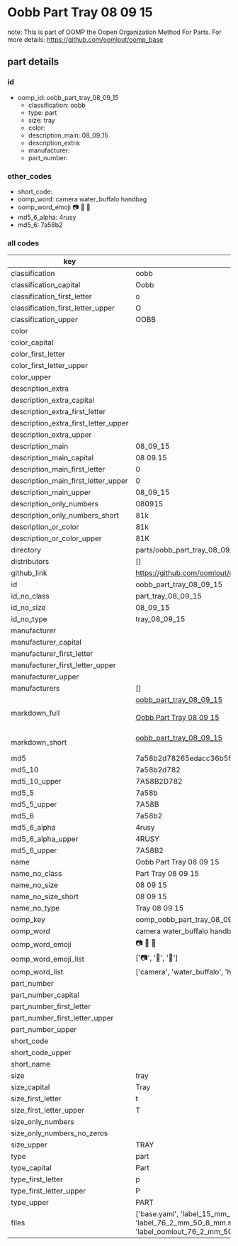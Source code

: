 # Oobb Part Tray 08 09 15  

note: This is part of OOMP the Oopen Organization Method For Parts. For more details: https://github.com/oomlout/oomp_base

##  part details





### id
* oomp_id: oobb_part_tray_08_09_15
  * classification: oobb
  * type: part
  * size: tray
  * color: 
  * description_main: 08_09_15
  * description_extra: 
  * manufacturer: 
  * part_number: 

### other_codes
* short_code: 
* oomp_word: camera water_buffalo handbag
* oomp_word_emoji :camera: :water_buffalo: :handbag:
* md5_6_alpha: 4rusy
* md5_6: 7a58b2

### all codes 
| key | value |  
| --- | --- |  
| classification | oobb |  
| classification_capital | Oobb |  
| classification_first_letter | o |  
| classification_first_letter_upper | O |  
| classification_upper | OOBB |  
| color |  |  
| color_capital |  |  
| color_first_letter |  |  
| color_first_letter_upper |  |  
| color_upper |  |  
| description_extra |  |  
| description_extra_capital |  |  
| description_extra_first_letter |  |  
| description_extra_first_letter_upper |  |  
| description_extra_upper |  |  
| description_main | 08_09_15 |  
| description_main_capital | 08 09.15 |  
| description_main_first_letter | 0 |  
| description_main_first_letter_upper | 0 |  
| description_main_upper | 08_09_15 |  
| description_only_numbers | 080915 |  
| description_only_numbers_short | 81k |  
| description_or_color | 81k |  
| description_or_color_upper | 81K |  
| directory | parts/oobb_part_tray_08_09_15 |  
| distributors | [] |  
| github_link | https://github.com/oomlout/oomlout_oomp_part_src/tree/main/parts/oobb_part_tray_08_09_15/working |  
| id | oobb_part_tray_08_09_15 |  
| id_no_class | part_tray_08_09_15 |  
| id_no_size | 08_09_15 |  
| id_no_type | tray_08_09_15 |  
| manufacturer |  |  
| manufacturer_capital |  |  
| manufacturer_first_letter |  |  
| manufacturer_first_letter_upper |  |  
| manufacturer_upper |  |  
| manufacturers | [] |  
| markdown_full | [oobb_part_tray_08_09_15](https://github.com/oomlout/oomlout_oomp_part_src/tree/main/parts/oobb_part_tray_08_09_15/working)<br>[](https://github.com/oomlout/oomlout_oomp_part_src/tree/main/parts/oobb_part_tray_08_09_15/working)<br>[Oobb Part Tray 08 09 15](https://github.com/oomlout/oomlout_oomp_part_src/tree/main/parts/oobb_part_tray_08_09_15/working)<br><br> |  
| markdown_short | [oobb_part_tray_08_09_15](https://github.com/oomlout/oomlout_oomp_part_src/tree/main/parts/oobb_part_tray_08_09_15/working)<br><br> |  
| md5 | 7a58b2d78265edacc36b5ffea33b3458 |  
| md5_10 | 7a58b2d782 |  
| md5_10_upper | 7A58B2D782 |  
| md5_5 | 7a58b |  
| md5_5_upper | 7A58B |  
| md5_6 | 7a58b2 |  
| md5_6_alpha | 4rusy |  
| md5_6_alpha_upper | 4RUSY |  
| md5_6_upper | 7A58B2 |  
| name | Oobb Part Tray 08 09 15 |  
| name_no_class | Part Tray 08 09 15 |  
| name_no_size | 08 09 15 |  
| name_no_size_short | 08 09 15 |  
| name_no_type | Tray 08 09 15 |  
| oomp_key | oomp_oobb_part_tray_08_09_15 |  
| oomp_word | camera water_buffalo handbag |  
| oomp_word_emoji | :camera: :water_buffalo: :handbag: |  
| oomp_word_emoji_list | [':camera:', ':water_buffalo:', ':handbag:'] |  
| oomp_word_list | ['camera', 'water_buffalo', 'handbag'] |  
| part_number |  |  
| part_number_capital |  |  
| part_number_first_letter |  |  
| part_number_first_letter_upper |  |  
| part_number_upper |  |  
| short_code |  |  
| short_code_upper |  |  
| short_name |  |  
| size | tray |  
| size_capital | Tray |  
| size_first_letter | t |  
| size_first_letter_upper | T |  
| size_only_numbers |  |  
| size_only_numbers_no_zeros |  |  
| size_upper | TRAY |  
| type | part |  
| type_capital | Part |  
| type_first_letter | p |  
| type_first_letter_upper | P |  
| type_upper | PART |  
| files | ['base.yaml', 'label_15_mm_30_mm.pdf', 'label_15_mm_30_mm.svg', 'label_76_2_mm_50_8_mm.pdf', 'label_76_2_mm_50_8_mm.svg', 'label_oomlout_76_2_mm_50_8_mm.pdf', 'label_oomlout_76_2_mm_50_8_mm.svg', 'readme.md', 'working.json', 'working.yaml'] |  
